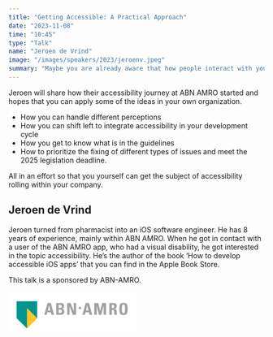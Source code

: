 ```yaml
---
title: "Getting Accessible: A Practical Approach"
date: "2023-11-08"
time: "10:45"
type: "Talk"
name: "Jeroen de Vrind"
image: "/images/speakers/2023/jeroenv.jpeg"
summary: "Maybe you are already aware that how people interact with your app can differ. That people prefer to interact in a way that suits them best. And that making your app accessible is important, but maybe you don’t know where to start. In that case, this session is for you."
---
```


Jeroen will share how their accessibility journey at ABN AMRO started and hopes that you can apply some of the ideas in your own organization.

- How you can handle different perceptions
- How you can shift left to integrate accessibility in your development cycle
- How you get to know what is in the guidelines
- How to prioritize the fixing of different types of issues and meet the 2025 legislation deadline.

All in an effort so that you yourself can get the subject of accessibility rolling within your company.

## Jeroen de Vrind

Jeroen turned from pharmacist into an iOS software engineer. He has 8 years of experience, mainly within ABN AMRO. When he got in contact with a user of the ABN AMRO app, who had a visual disability, he got interested in the topic accessibility. He’s the author of the book ‘How to develop accessible iOS apps’ that you can find in the Apple Book Store.

This talk is a sponsored by ABN-AMRO.

<a href="https://www.werkenbijabnamro.nl/en/vacancies/department/it" target="_blank"><img src="/images/sponsors/ABN-AMRO.png" width= "250" /></a>
